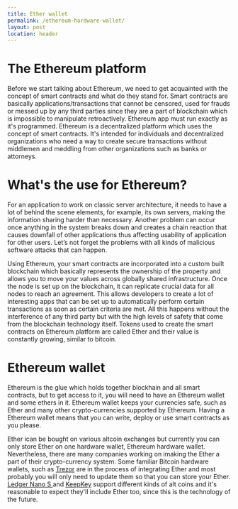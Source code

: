 ```yaml
---
title: Ether wallet
permalink: /ethereum-hardware-wallet/
layout: post
location: header
---
```



# The Ethereum platform
Before we start talking about Ethereum, we need to get acquainted with the concept of smart contracts and what do they stand for. Smart contracts are basically applications/transactions that cannot be censored, used for frauds or messed up by any third parties since they are a part of blockchain which is impossible to manipulate retroactively. Ethereum app must run exactly as it's programmed. Ethereum is a decentralized platform which uses the concept of smart contracts. It's intended for individuals and decentralized organizations who need a way to create secure transactions without middlemen and meddling from other organizations such as banks or attorneys.

# What's the use for Ethereum?

For an application to work on classic server architecture, it needs to have a lot of behind the scene elements, for example, its own servers, making the information sharing harder than necessary. Another problem can occur once anything in the system breaks down and creates a chain reaction that causes downfall of other applications thus affecting usability of application for other users. Let’s not forget the problems with all kinds of malicious software attacks that can happen.

Using Ethereum, your smart contracts are incorporated into a custom built blockchain which basically represents the ownership of the property and allows you to move your values across globally shared infrastructure. Once the node is set up on the blockchain, it can replicate crucial data for all nodes to reach an agreement. This allows developers to create a lot of interesting apps that can be set up to automatically perform certain transactions as soon as certain criteria are met. All this happens without the interference of any third party but with the high levels of safety that come from the blockchain technology itself. Tokens used to create the smart contracts on Ethereum platform are called Ether and their value is constantly growing, similar to bitcoin.
# Ethereum wallet
Ethereum is the glue which holds together blockhain and all smart contracts, but to get access to it, you will need to have an Ethereum wallet and some ethers in it. Ethereum wallet keeps your currencies safe, such as Ether and many other crypto-currencies supported by Ethereum. Having a Ethereum wallet means that you can write, deploy or use smart contracts as you please.

Ether ican be bought on various altcoin exchanges  but currently you can only store Ether on one hardware wallet, Ethereum hardware wallet. Nevertheless, there are many companies working on imaking the Ether  a part of their crypto-currency system. Some familiar Bitcoin hardware wallets, such as [Trezor](http://buyhardwarewallet.com/trezor-wallet) are in the process of integrating Ether and most probably you will only need to update them so that you can store your Ether. [Ledger Nano S ](http://buyhardwarewallet.com/ledger-wallet) and [KeepKey](http://buyhardwarewallet.com/keepkey-wallet) support different kinds of alt coins and it's reasonable to expect they'll include Ether too, since this is the technology of the future.
